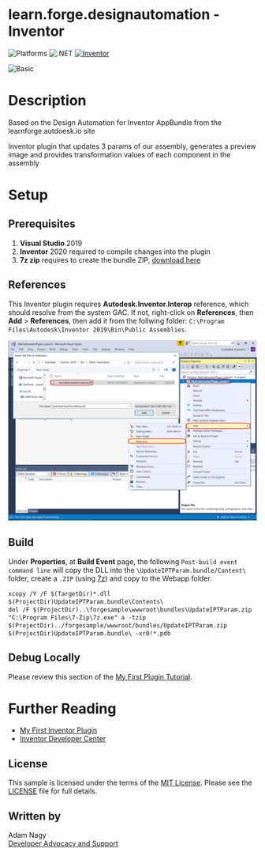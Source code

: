 # learn.forge.designautomation - Inventor

![Platforms](https://img.shields.io/badge/Plugins-Windows-lightgray.svg)
![.NET](https://img.shields.io/badge/.NET%20Framework-4.7-blue.svg)
[![Inventor](https://img.shields.io/badge/Inventor-2019-lightblue.svg)](http://developer.autodesk.com/)

![Basic](https://img.shields.io/badge/Level-Basic-blue.svg)

# Description

Based on the Design Automation for Inventor AppBundle from the learnforge.autdoesk.io site 

Inventor plugin that updates 3 params of our assembly, generates a preview image and provides transformation values of each component in the assembly

# Setup

## Prerequisites

1. **Visual Studio** 2019
2. **Inventor** 2020 required to compile changes into the plugin
3. **7z zip** requires to create the bundle ZIP, [download here](https://www.7-zip.org/)

## References

This Inventor plugin requires **Autodesk.Inventor.Interop** reference, which should resolve from the system GAC. If not, right-click on **References**, then **Add** > **References**, then add it from the follwing folder: `C:\Program Files\Autodesk\Inventor 2019\Bin\Public Assemblies`.

![](../media/inventor/references.png) 

## Build

Under **Properties**, at **Build Event** page, the following `Post-build event command line` will copy the DLL into the `\UpdateIPTParam.bundle/Content\` folder, create a `.ZIP` (using [7z](https://www.7-zip.org/)) and copy to the Webapp folder.

```
xcopy /Y /F $(TargetDir)*.dll $(ProjectDir)UpdateIPTParam.bundle\Contents\
del /F $(ProjectDir)..\forgesample\wwwroot\bundles\UpdateIPTParam.zip
"C:\Program Files\7-Zip\7z.exe" a -tzip $(ProjectDir)../forgesample/wwwroot/bundles/UpdateIPTParam.zip  $(ProjectDir)UpdateIPTParam.bundle\ -xr0!*.pdb
```

## Debug Locally

Please review this section of the [My First Plugin Tutorial](https://knowledge.autodesk.com/support/inventor-products/learn-explore/caas/simplecontent/content/lesson-2-programming-overview-autodesk-inventor.html).

# Further Reading

- [My First Inventor Plugin](https://knowledge.autodesk.com/support/inventor-products/learn-explore/caas/simplecontent/content/my-first-inventor-plug-overview.html)
- [Inventor Developer Center](https://www.autodesk.com/developer-network/platform-technologies/inventor)

## License

This sample is licensed under the terms of the [MIT License](http://opensource.org/licenses/MIT). Please see the [LICENSE](LICENSE) file for full details.

## Written by

Adam Nagy \
[Developer Advocacy and Support](http://forge.autodesk.com)